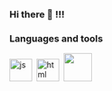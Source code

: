 ### Hi there 👋 !!!


### Languages and tools

<img src="https://cdn.jsdelivr.net/gh/devicons/devicon/icons/html5/html5-original.svg" title="js" width="40" height="40"/>&nbsp;
<img src="https://cdn.jsdelivr.net/gh/devicons/devicon/icons/css3/css3-original.svg" title="html" width="40" height="40"/>&nbsp;
<img src="https://cdn.jsdelivr.net/gh/devicons/devicon/icons/python/python-original-wordmark.svg" width="50" height="50"/>

<!--
**amputators115/amputators115** is a ✨ _special_ ✨ repository because its `README.md` (this file) appears on your GitHub profile.

Here are some ideas to get you started:

- 🔭 I’m currently working on ...
- 🌱 I’m currently learning ...
- 👯 I’m looking to collaborate on ...
- 🤔 I’m looking for help with ...
- 💬 Ask me about ...
- 📫 How to reach me: ...
- 😄 Pronouns: ...
- ⚡ Fun fact: ...
-->
